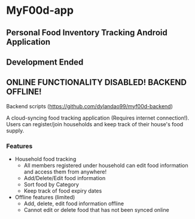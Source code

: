 # MyF00d-app
## Personal Food Inventory Tracking Android Application
## Development Ended

## ONLINE FUNCTIONALITY DISABLED! BACKEND OFFLINE!

Backend scripts (https://github.com/dylandao99/myf00d-backend)

A cloud-syncing food tracking application (Requires internet connection!).
Users can register/join households and keep track of their house's food supply.

### Features
* Household food tracking
  * All members registered under household can edit food information and access them from anywhere!
  * Add/Delete/Edit food information
  * Sort food by Category
  * Keep track of food expiry dates
* Offline features (limited)
  * Add, delete, edit food information offline
  * Cannot edit or delete food that has not been synced online
